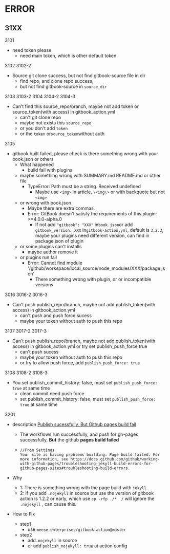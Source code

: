 # ERROR

## 31XX

3101

+ need token please
  + need main token, which is other default token


3102     3102-2

+ Source git clone success, but not find gitbook-source file in dir
  + find repo, and clone repo success,
  + but not find gitbook-source in `source_dir`


3103     3103-2     3104    3104-2    3104-3

+ Can't find this source_repo/branch, maybe not add token or source_token(with access) in gitbook_action.yml
  + can't git clone repo
  + maybe not exists this `source_repo`
  + or you don't add `token`
  + or the `token` or`source_token`without auth


3105

+ gitbook built failed, please check is there something wrong with your book.json or others
  + What happened
    + build fail with plugins
  + maybe something wrong with SUMMARY.md README.md or other file
    + TypeError: Path must be a string. Received undefined
      + Maybe use `<img>` in article, `\<img\>` or with backquote but not `<img>`
  + or wrong with book.json
    + Maybe there are extra commas.
    + Error: GitBook doesn't satisfy the requirements of this plugin: >=4.0.0-alpha.0
      + If not add `"gitbook": "XXX"` in`book.json`or add `gitbook_version: XXX` in`gitbook-action.yml`, default is `3.2.3`, maybe your plugins need different version, can find in package.json of plugin
  + or some plugins can't installs
    + maybe author remove it
  + or plugins run fail
    + Error: Cannot find module '/github/workspace/local_source/node_modules/XXX/package.json'
      + There something wrong with plugin, or or incompatible versions


3016  3016-2  3016-3

+ Can't push publish_repo/branch, maybe not add publish_token(with access) in gitbook_action.yml
  + can't push and push force sucess
  + maybe your token without auth to push this repo


3107  3017-2  3017-3

+ Can't push publish_repo/branch, maybe not add publish_token(with access) in gitbook_action.yml or try set publish_push_force true
  + can't push sucess
  + maybe your token without auth to push this repo
  + or try to allow push force, add `publish_push_force: true`


3108 3108-2 3108-3

+ You set publish_commit_history: false, must set `publish_push_force: true` at same time
  + clean commit need push force
  + set publish_commit_history: false, must set `publish_push_force: true` at same time


3201

+ description [Publish sucessfully, But Github pages build fail](https://github.com/ZanderZhao/gitbook-action/issues/4)

  + The workflows run successfully, and push for gh-pages successfully, **But** the github **pages build failed**

  + ```
    //From Settings
    Your site is having problems building: Page build failed. For more information, see https://docs.github.com/github/working-with-github-pages/troubleshooting-jekyll-build-errors-for-github-pages-sites#troubleshooting-build-errors.
    ```

+ Why

  + 1: There is something wrong with the page build with `jekyll`.
  + 2: If you add `.nojekyll` in source but use the version of gitbook action is 1.2.2 or early, which use `cp -rfp ./*  /` will ignore the `.nojekyll` , can cause this.

+ How to Fix

  + step1
    + use `meese-enterprises/gitbook-action@master`
  + step2
    + add`.nojekyll` in source
    + or add `publish_nojekyll: true` at action config
